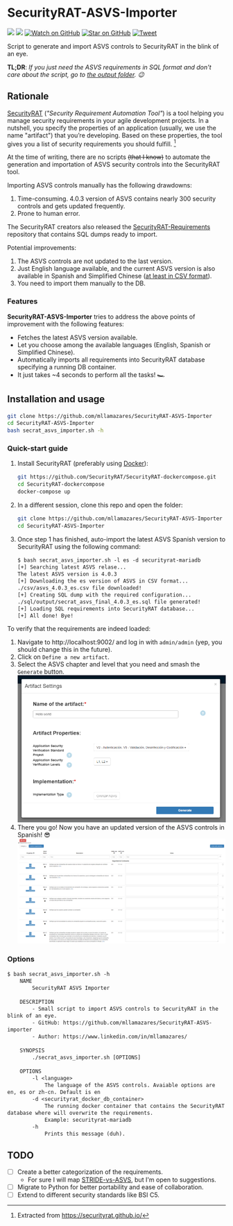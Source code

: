# SecurityRAT-ASVS-Importer

![](https://img.shields.io/badge/lisense-MIT-green)
[![](https://img.shields.io/badge/LinkedIn-0077B5?logo=linkedin&logoColor=white)](https://www.linkedin.com/in/mllamazares/)
[![Watch on GitHub](https://img.shields.io/github/watchers/mllamazares/SecurityRAT-ASVS-Importer.svg?style=social)](https://github.com/mllamazares/SecurityRAT-ASVS-Importer/watchers)
[![Star on GitHub](https://img.shields.io/github/stars/mllamazares/SecurityRAT-ASVS-Importer.svg?style=social)](https://github.com/mllamazares/SecurityRAT-ASVS-Importer/stargazers)
[![Tweet](https://img.shields.io/twitter/url/https/github.com/mllamazares/SecurityRAT-ASVS-Importer.svg?style=social)](https://twitter.com/intent/tweet?text=Check%20out%20SecurityRAT-ASVS-Importer%21%20https%3A%2F%2Fgithub.com%2Fmllamazares%2FSecurityRAT-ASVS-Importer)

Script to generate and import ASVS controls to SecurityRAT in the blink of an eye.

**TL;DR**: *If you just need the ASVS requirements in SQL format and don't care about the script, go to [the output folder](./sql/output). 😉*

## Rationale

[SecurityRAT](https://securityrat.github.io/) (*"Security Requirement Automation Tool"*) is a tool helping you manage security requirements in your agile development projects.
In a nutshell, you specify the properties of an application (usually, we use the name "artifact") that you’re developing. Based on these properties, the tool gives you a list of security requirements you should fulfill. [^1]

At the time of writing, there are no scripts ~~(that I know)~~ to automate the generation and importation of ASVS security controls into the SecurityRAT tool.

Importing ASVS controls manually has the following drawdowns:
1. Time-consuming. 4.0.3 version of ASVS contains nearly 300 security controls and gets updated frequently.
3. Prone to human error.

The SecurityRAT creators also released the [SecurityRAT-Requirements](https://github.com/SecurityRAT/Security-Requirements) repository that contains SQL dumps ready to import.

Potential improvements:
1. The ASVS controls are not updated to the last version.
2. Just English language available, and the current ASVS version is also available in Spanish and Simplified Chinese ([at least in CSV format](https://github.com/OWASP/ASVS/tree/master/4.0)).
3. You need to import them manually to the DB.

### Features

**SecurityRAT-ASVS-Importer** tries to address the above points of improvement with the following features:

* Fetches the latest ASVS version available.
* Let you choose among the available languages (English, Spanish or Simplified Chinese).
* Automatically imports all requirements into SecurityRAT database specifying a running DB container.
* It just takes ~4 seconds to perform all the tasks! 🏎️

## Installation and usage

```bash
git clone https://github.com/mllamazares/SecurityRAT-ASVS-Importer
cd SecurityRAT-ASVS-Importer
bash secrat_asvs_importer.sh -h
```

### Quick-start guide

1. Install SecurityRAT (preferably using [Docker](https://github.com/SecurityRAT/SecurityRAT-dockercompose)):
    ```bash
    git https://github.com/SecurityRAT/SecurityRAT-dockercompose.git
    cd SecurityRAT-dockercompose
    docker-compose up
    ```
2. In a different session, clone this repo and open the folder:
    ```bash
    git clone https://github.com/mllamazares/SecurityRAT-ASVS-Importer
    cd SecurityRAT-ASVS-Importer
    ``` 
3. Once step 1 has finished, auto-import the latest ASVS Spanish version to SecurityRAT using the following command:
    ```
    $ bash secrat_asvs_importer.sh -l es -d securityrat-mariadb
    [+] Searching latest ASVS relase...
    The latest ASVS version is 4.0.3
    [+] Downloading the es version of ASVS in CSV format...
    ./csv/asvs_4.0.3_es.csv file downloaded!
    [+] Creating SQL dump with the required configuration...
    ./sql/output/secrat_asvs_final_4.0.3_es.sql file generated!
    [+] Loading SQL requirements into SecurityRAT database...
    [+] All done! Bye!
    ``` 

To verify that the requirements are indeed loaded:
1. Navigate to http://localhost:9002/ and log in with `admin/admin` (yep, you should change this in the future).
2. Click on `Define a new artifact`.
3. Select the ASVS chapter and level that you need and smash the `Generate` button.
    ![](./img/secrat-asvs-artifact.png)
4. There you go! Now you have an updated version of the ASVS controls in Spanish! 😎
    ![](./img/secrat-asvs-reqs.png)

### Options

```
$ bash secrat_asvs_importer.sh -h
    NAME
        SecurityRAT ASVS Importer

    DESCRIPTION
        - Small script to import ASVS controls to SecurityRAT in the blink of an eye.
        - GitHub: https://github.com/mllamazares/SecurityRAT-ASVS-importer
        - Author: https://www.linkedin.com/in/mllamazares/

    SYNOPSIS
        ./secrat_asvs_importer.sh [OPTIONS]

    OPTIONS
        -l <language> 
            The language of the ASVS controls. Avaiable options are en, es or zh-cn. Default is en
        -d <securityrat_docker_db_container>
            The running docker container that contains the SecurityRAT database where will overwrite the requirements.
            Example: securityrat-mariadb
        -h
            Prints this message (duh).
```

## TODO
- [ ] Create a better categorization of the requirements. 
    - For sure I will map [STRIDE-vs-ASVS](https://github.com/mllamazares/STRIDE-vs-ASVS), but I'm open to suggestions.
- [ ] Migrate to Python for better portability and ease of collaboration.
- [ ] Extend to different security standards like BSI C5.

[^1]: Extracted from https://securityrat.github.io/
